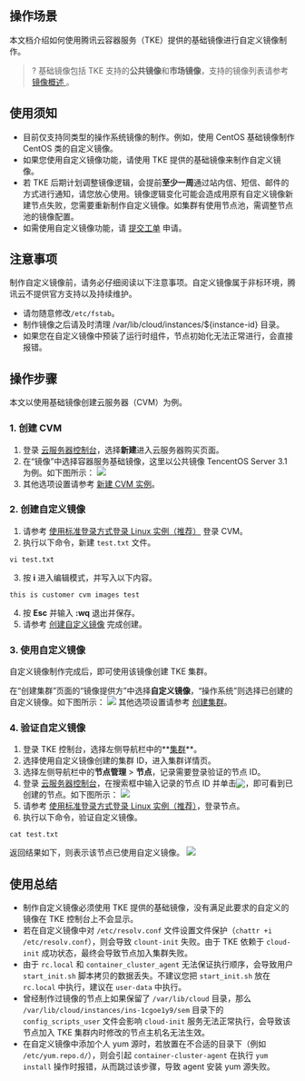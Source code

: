 ## 操作场景

本文档介绍如何使用腾讯云容器服务（TKE）提供的基础镜像进行自定义镜像制作。

>? 基础镜像包括 TKE 支持的**公共镜像**和**市场镜像**，支持的镜像列表请参考 [镜像概述 ](https://cloud.tencent.com/document/product/457/68289)。

## 使用须知

- 目前仅支持同类型的操作系统镜像的制作。例如，使用 CentOS 基础镜像制作 CentOS 类的自定义镜像。
- 如果您使用自定义镜像功能，请使用 TKE 提供的基础镜像来制作自定义镜像。
- 若 TKE 后期计划调整镜像逻辑，会提前**至少一周**通过站内信、短信、邮件的方式进行通知，请您放心使用。镜像逻辑变化可能会造成用原有自定义镜像新建节点失败，您需要重新制作自定义镜像。如集群有使用节点池，需调整节点池的镜像配置。
- 如需使用自定义镜像功能，请 [提交工单](https://console.cloud.tencent.com/workorder/category) 申请。

## 注意事项

制作自定义镜像前，请务必仔细阅读以下注意事项。自定义镜像属于非标环境，腾讯云不提供官方支持以及持续维护。

- 请勿随意修改`/etc/fstab`。
- 制作镜像之后请及时清理 /var/lib/cloud/instances/${instance-id} 目录。
- 如果您在自定义镜像中预装了运行时组件，节点初始化无法正常进行，会直接报错。

## 操作步骤
本文以使用基础镜像创建云服务器（CVM）为例。

### 1. 创建 CVM

1. 登录 [云服务器控制台](https://console.cloud.tencent.com/cvm/instance)，选择**新建**进入云服务器购买页面。
2. 在“镜像”中选择容器服务基础镜像，这里以公共镜像 TencentOS Server 3.1 为例。如下图所示：
   ![](https://qcloudimg.tencent-cloud.cn/raw/68272cc915d035758ef7fcfebcb13e1b.png)
3. 其他选项设置请参考 [新建 CVM 实例](https://cloud.tencent.com/document/product/213/4855)。

### 2. 创建自定义镜像

1. 请参考 [使用标准登录方式登录 Linux 实例（推荐）](https://cloud.tencent.com/document/product/213/5436) 登录 CVM。
2. 执行以下命令，新建 `test.txt` 文件。
```
vi test.txt
```
3. 按 **i** 进入编辑模式，并写入以下内容。
```
this is customer cvm images test
```
4. 按 **Esc** 并输入 **:wq** 退出并保存。
5. 请参考 [创建自定义镜像](https://cloud.tencent.com/document/product/213/4942) 完成创建。

### 3. 使用自定义镜像

自定义镜像制作完成后，即可使用该镜像创建 TKE 集群。

在“创建集群”页面的“镜像提供方”中选择**自定义镜像**，“操作系统”则选择已创建的自定义镜像。如下图所示：
![](https://main.qcloudimg.com/raw/53151b87f9b23443e3ef7ba527d3eda2.png)
其他选项设置请参考 [创建集群](https://cloud.tencent.com/document/product/457/32189)。

### 4. 验证自定义镜像

1. 登录 TKE 控制台，选择左侧导航栏中的**[集群](https://console.cloud.tencent.com/tke2/cluster)**。
2. 选择使用自定义镜像创建的集群 ID，进入集群详情页。
3. 选择左侧导航栏中的**节点管理** > **节点**，记录需要登录验证的节点 ID。
4. 登录 [云服务器控制台](https://cloud.tencent.com/product/cvm)，在搜索框中输入记录的节点 ID 并单击<img src="https://main.qcloudimg.com/raw/5244c9e564aa8ae65717a9eb33f94291.png" style="margin:-3px 0px">，即可看到已创建的节点。如下图所示：
   ![](https://main.qcloudimg.com/raw/610b5fcd57067bfee6aa37c359c716ee.png)
5. 请参考 [使用标准登录方式登录 Linux 实例（推荐）](https://cloud.tencent.com/document/product/213/5436)，登录节点。
6. 执行以下命令，验证自定义镜像。
```
cat test.txt
```
返回结果如下，则表示该节点已使用自定义镜像。
![](https://main.qcloudimg.com/raw/a3c1abdddf1d9b2990b787c849226348.png)

## 使用总结

- 制作自定义镜像必须使用 TKE 提供的基础镜像，没有满足此要求的自定义的镜像在 TKE 控制台上不会显示。
- 若在自定义镜像中对 `/etc/resolv.conf` 文件设置文件保护（`chattr +i /etc/resolv.conf`），则会导致 `clount-init` 失败。由于 TKE 依赖于 `cloud-init` 成功状态，最终会导致节点加入集群失败。
- 由于 `rc.local` 和 `container_cluster_agent` 无法保证执行顺序，会导致用户 `start_init.sh` 脚本拷贝的数据丢失。不建议您把 `start_init.sh` 放在 `rc.local` 中执行，建议在 `user-data` 中执行。
- 曾经制作过镜像的节点上如果保留了 `/var/lib/cloud` 目录，那么 `/var/lib/cloud/instances/ins-1cgoe1y9/sem` 目录下的 `config_scripts_user` 文件会影响 `cloud-init` 服务无法正常执行，会导致该节点加入 TKE 集群内时修改的节点主机名无法生效。
- 在自定义镜像中添加个人 yum 源时，若放置在不合适的目录下（例如 `/etc/yum.repo.d/`），则会引起 `container-cluster-agent` 在执行 `yum install` 操作时报错，从而跳过该步骤，导致 agent 安装 yum 源失败。

<style>
	.params{margin-bottom:0px !important;}
</style>
